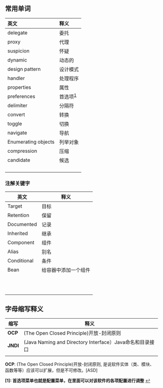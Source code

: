## 常用单词

| 英文                | 释义                              |
| :------------------ | :-------------------------------- |
| delegate            | 委托                              |
| proxy               | 代理                              |
| suspicion           | 怀疑                              |
| dynamic             | 动态的                            |
| design pattern      | 设计模式                          |
| handler             | 处理程序                          |
| properties          | 属性                              |
| preferences         | 首选项<sup id="a1">[1](#f1)</sup> |
| delimiter           | 分隔符                            |
| convert             | 转换                              |
| toggle              | 切换                              |
| navigate            | 导航                              |
| Enumerating objects | 列举对象                          |
| compression         | 压缩                              |
| candidate           | 候选                              |
|                     |                                   |
|                     |                                   |
|                     |                                   |
|                     |                                   |

### 注解关键字

| 英文        | 释义                 |
| ----------- | -------------------- |
| Target      | 目标                 |
| Retention   | 保留                 |
| Documented  | 记录                 |
| Inherited   | 继承                 |
| Component   | 组件                 |
| Alias       | 别名                 |
| Conditional | 条件                 |
| Bean        | 给容器中添加一个组件 |
|             |                      |
|             |                      |
|             |                      |
|             |                      |
|             |                      |
|             |                      |
|             |                      |
|             |                      |
|             |                      |
|             |                      |
|             |                      |



## 字母缩写释义

| 缩写     | 释义                                                     |
| -------- | -------------------------------------------------------- |
| **OCP**  | (The Open Closed Principle)开放-封闭原则                 |
| **JNDI** | (Java Naming and Directory Interface）Java命名和目录接口 |
|          |                                                          |

**OCP**:  (The Open Closed Principle)开放-封闭原则, 是说软件实体（类、模块、函数等等）应该可以扩展，但是不可修改。[ASD]







<b id="f1">[1]: 首选项菜单也就是配置菜单，在里面可以对该软件的各项配置进行调整</b> [↩](#a1)